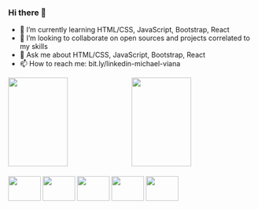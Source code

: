 ### Hi there 👋

- 🌱 I’m currently learning HTML/CSS, JavaScript, Bootstrap, React
- 👯 I’m looking to collaborate on open sources and projects correlated to my skills
- 💬 Ask me about HTML/CSS, JavaScript, Bootstrap, React
- 📫 How to reach me: bit.ly/linkedin-michael-viana

<div>
  <a>
    <img height="180em" width="49%" src="https://github-readme-stats.vercel.app/api?username=devmichaelviana&count_private=true&show_icons=true&theme=dark" />
    <img height="180em" width="49%" src="https://github-readme-stats.vercel.app/api/top-langs/?username=devmichaelviana&layout=compact&theme=dark&show_icons=true&langs_count=16" />
  </a>
</div>

<div style="display:inline-block"><br>
  <img height=50 width=66 src="https://cdn.jsdelivr.net/gh/devicons/devicon/icons/html5/html5-original.svg" />
  <img height=50 width=66 src="https://cdn.jsdelivr.net/gh/devicons/devicon/icons/css3/css3-original.svg" />
  <img height=50 width=66 src="https://cdn.jsdelivr.net/gh/devicons/devicon/icons/javascript/javascript-original.svg" />
  <img height=50 width=66 src="https://cdn.jsdelivr.net/gh/devicons/devicon/icons/react/react-original.svg" />
  <img height=50 width=66 src="https://cdn.jsdelivr.net/gh/devicons/devicon/icons/java/java-original.svg" />
</div>
